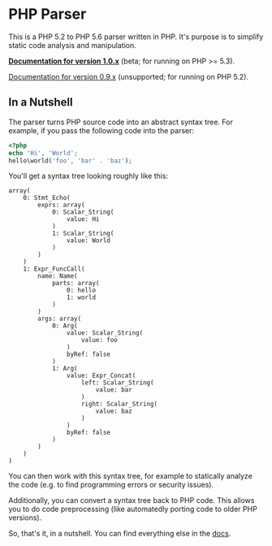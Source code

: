 PHP Parser
==========

This is a PHP 5.2 to PHP 5.6 parser written in PHP. It's purpose is to simplify static code analysis and
manipulation.

[**Documentation for version 1.0.x**][doc_master] (beta; for running on PHP >= 5.3).

[Documentation for version 0.9.x][doc_0_9] (unsupported; for running on PHP 5.2).

In a Nutshell
-------------

The parser turns PHP source code into an abstract syntax tree. For example, if you pass the following code into the
parser:

```php
<?php
echo 'Hi', 'World';
hello\world('foo', 'bar' . 'baz');
```

You'll get a syntax tree looking roughly like this:

```
array(
    0: Stmt_Echo(
        exprs: array(
            0: Scalar_String(
                value: Hi
            )
            1: Scalar_String(
                value: World
            )
        )
    )
    1: Expr_FuncCall(
        name: Name(
            parts: array(
                0: hello
                1: world
            )
        )
        args: array(
            0: Arg(
                value: Scalar_String(
                    value: foo
                )
                byRef: false
            )
            1: Arg(
                value: Expr_Concat(
                    left: Scalar_String(
                        value: bar
                    )
                    right: Scalar_String(
                        value: baz
                    )
                )
                byRef: false
            )
        )
    )
)
```

You can then work with this syntax tree, for example to statically analyze the code (e.g. to find
programming errors or security issues).

Additionally, you can convert a syntax tree back to PHP code. This allows you to do code preprocessing
(like automatedly porting code to older PHP versions).

So, that's it, in a nutshell. You can find everything else in the [docs][doc_master].

 [doc_0_9]: https://github.com/nikic/PHP-Parser/tree/0.9/doc
 [doc_master]: https://github.com/nikic/PHP-Parser/tree/master/doc